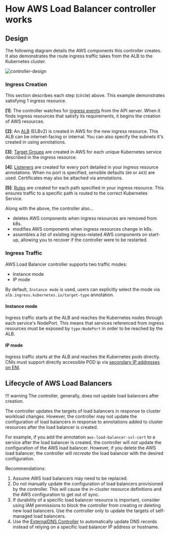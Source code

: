 # How AWS Load Balancer controller works

## Design

The following diagram details the AWS components this controller creates. It also demonstrates the route ingress traffic takes from the ALB to the Kubernetes cluster.

![controller-design](assets/images/controller-design.png)

### Ingress Creation

This section describes each step (circle) above. This example demonstrates satisfying 1 ingress resource.

**[1]**: The controller watches for [ingress
events](https://kubernetes.io/docs/concepts/services-networking/ingress/#ingress-controllers) from the API server. When it
finds ingress resources that satisfy its requirements, it begins the creation of AWS resources.

**[2]**: An
[ALB](https://docs.aws.amazon.com/elasticloadbalancing/latest/application/introduction.html) (ELBv2) is created in AWS for the new ingress resource. This ALB can be internet-facing or internal. You can also specify the subnets it's created in
using annotations.

**[3]**: [Target Groups](http://docs.aws.amazon.com/elasticloadbalancing/latest/application/load-balancer-target-groups.html) are created in AWS for each unique Kubernetes service described in the ingress resource.

**[4]**: [Listeners](http://docs.aws.amazon.com/elasticloadbalancing/latest/application/load-balancer-listeners.html) are created for every port detailed in your ingress resource annotations. When no port is specified, sensible defaults (`80` or `443`) are used. Certificates may also be attached via annotations.

**[5]**: [Rules](http://docs.aws.amazon.com/elasticloadbalancing/latest/application/listener-update-rules.html) are created for each path specified in your ingress resource. This ensures traffic to a specific path is routed to the correct Kubernetes Service.

Along with the above, the controller also...

- deletes AWS components when ingress resources are removed from k8s.
- modifies AWS components when ingress resources change in k8s.
- assembles a list of existing ingress-related AWS components on start-up, allowing you to
  recover if the controller were to be restarted.

### Ingress Traffic
AWS Load Balancer controller supports two traffic modes:

- Instance mode
- IP mode

By default, `Instance mode` is used, users can explicitly select the mode via `alb.ingress.kubernetes.io/target-type` annotation.
#### Instance mode
Ingress traffic starts at the ALB and reaches the Kubernetes nodes through each service's NodePort. This means that services referenced from ingress resources must be exposed by `type:NodePort` in order to be reached by the ALB.
#### IP mode
Ingress traffic starts at the ALB and reaches the Kubernetes pods directly. CNIs must support directly accessible POD ip via [secondary IP addresses on ENI](https://docs.aws.amazon.com/AWSEC2/latest/UserGuide/using-eni.html).

## Lifecycle of AWS Load Balancers 

!!! warning 
    The controller, generally, does not update load balancers after creation. 


The controller updates the targets of load balancers in response to cluster workload changes. However, the controller may not update the configuration of load balancers in response to annotations added to cluster resources after the load balancer is created. 
    
For example, if you add the annotation `aws-load-balancer-ssl-cert` to a service after the load balancer is created, the controller will *not* update the configuration of the AWS load balancer. However, if you delete the AWS load balancer, the controller will *recreate* the load balancer with the desired configuration.

Recommendations: 
1. Assume AWS load balancers may need to be replaced.
1. Do not manually update the configuration of load balancers provisioned by the controller. This will cause the in-cluster resource definitions and the AWS configuration to get out of sync. 
1. If durability of a specific load balancer resource is important, consider using IAM permissions to block the controller from creating or deleting new load balancers. Use the controller only to update the targets of self-managed load balancers.
1. Use the [ExternalDNS Controller](https://github.com/kubernetes-sigs/external-dns) to automatically update DNS records instead of relying on a specific load balancer IP address or hostname. 




